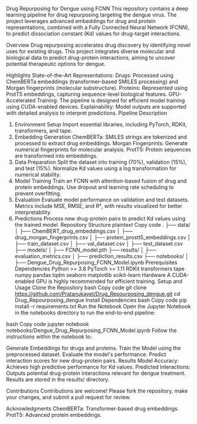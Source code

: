 Drug Repurposing for Dengue using FCNN
This repository contains a deep learning pipeline for drug repurposing targeting the dengue virus. The project leverages advanced embeddings for drug and protein representations, combined with a Fully Connected Neural Network (FCNN), to predict dissociation constant (Kd) values for drug-target interactions.

Overview
Drug repurposing accelerates drug discovery by identifying novel uses for existing drugs. This project integrates diverse molecular and biological data to predict drug-protein interactions, aiming to uncover potential therapeutic options for dengue.

Highlights
State-of-the-Art Representations:
Drugs: Processed using ChemBERTa embeddings (transformer-based SMILES processing) and Morgan fingerprints (molecular substructure).
Proteins: Represented using ProtT5 embeddings, capturing sequence-level biological features.
GPU-Accelerated Training:
The pipeline is designed for efficient model training using CUDA-enabled devices.
Explainability:
Model outputs are supported with detailed analysis to interpret predictions.
Pipeline Description
1. Environment Setup
Import essential libraries, including PyTorch, RDKit, transformers, and tape.
2. Embedding Generation
ChemBERTa: SMILES strings are tokenized and processed to extract drug embeddings.
Morgan Fingerprints: Generate numerical fingerprints for molecular analysis.
ProtT5: Protein sequences are transformed into embeddings.
3. Data Preparation
Split the dataset into training (70%), validation (15%), and test (15%).
Normalize Kd values using a log transformation for numerical stability.
4. Model Training
Train an FCNN with attention-based fusion of drug and protein embeddings.
Use dropout and learning rate scheduling to prevent overfitting.
5. Evaluation
Evaluate model performance on validation and test datasets.
Metrics include MSE, RMSE, and R², with results visualized for better interpretability.
6. Predictions
Process new drug-protein pairs to predict Kd values using the trained model.
Repository Structure
plaintext
Copy code
.
├── data/
│   ├── ChemBERT_drug_embeddings.csv
│   ├── drug_morgan_fingerprints.csv
│   ├── protein_prostt5_embeddings.csv
│   ├── train_dataset.csv
│   ├── val_dataset.csv
│   ├── test_dataset.csv
├── models/
│   ├── FCNN_model.pth
├── results/
│   ├── evaluation_metrics.csv
│   ├── prediction_results.csv
├── notebooks/
│   ├── Dengue_Drug_Repurposing_FCNN_Model.ipynb
Prerequisites
Dependencies
Python >= 3.8
PyTorch >= 1.11
RDKit
transformers
tape
numpy
pandas
tqdm
seaborn
matplotlib
scikit-learn
Hardware
A CUDA-enabled GPU is highly recommended for efficient training.
Setup and Usage
Clone the Repository
bash
Copy code
git clone https://github.com/Pratanukayet/Drug_Repourposing_dengue.git
cd Drug_Repourposing_dengue
Install Dependencies
bash
Copy code
pip install -r requirements.txt
Run the Notebook
Open the Jupyter Notebook in the notebooks directory to run the end-to-end pipeline:

bash
Copy code
jupyter notebook notebooks/Dengue_Drug_Repurposing_FCNN_Model.ipynb
Follow the instructions within the notebook to:

Generate Embeddings for drugs and proteins.
Train the Model using the preprocessed dataset.
Evaluate the model's performance.
Predict interaction scores for new drug-protein pairs.
Results
Model Accuracy: Achieves high predictive performance for Kd values.
Predicted Interactions: Outputs potential drug-protein interactions relevant for dengue treatment.
Results are stored in the results/ directory.

Contributions
Contributions are welcome! Please fork the repository, make your changes, and submit a pull request for review.

Acknowledgments
ChemBERTa: Transformer-based drug embeddings.
ProtT5: Advanced protein embeddings.
